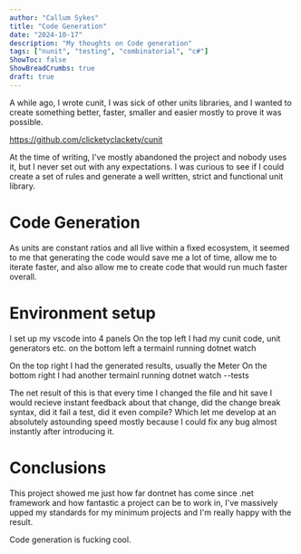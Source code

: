 ```yaml
---
author: "Callum Sykes"
title: "Code Generation"
date: "2024-10-17"
description: "My thoughts on Code generation"
tags: ["nunit", "testing", "combinatorial", "c#"]
ShowToc: false
ShowBreadCrumbs: true
draft: true
---
```


A while ago, I wrote cunit, I was sick of other units libraries, and I wanted to create something better, faster, smaller and easier mostly to prove it was possible.

https://github.com/clicketyclackety/cunit

At the time of writing, I've mostly abandoned the project and nobody uses it, but I never set out with any expectations. I was curious to see if I could create a set of rules and generate a well written, strict and functional unit library.

# Code Generation
As units are constant ratios and all live within a fixed ecosystem, it seemed to me that generating the code would save me a lot of time, allow me to iterate faster, and also allow me to create code that would run much faster overall.


# Environment setup
I set up my vscode into 4 panels
On the top left I had my cunit code, unit generators etc.
on the bottom left a termainl running dotnet watch

On the top right I had the generated results, usually the Meter
On the bottom right I had another termainl running dotnet watch --tests

The net result of this is that every time I changed the file and hit save I would recieve instant feedback about that change, did the change break syntax, did it fail a test, did it even compile? Which let me develop at an absolutely astounding speed mostly because I could fix any bug almost instantly after introducing it.

# Conclusions
This project showed me just how far dontnet has come since .net framework and how fantastic a project can be to work in, I've massively upped my standards for my minimum projects and I'm really happy with the result.

Code generation is fucking cool.